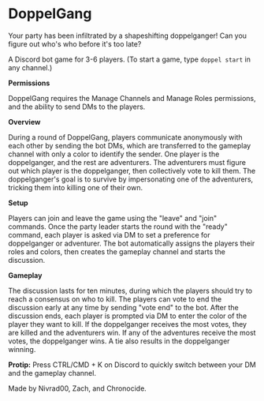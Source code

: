 # DoppelGang

Your party has been infiltrated by a shapeshifting doppelganger! Can you figure out who's who before it's too late?

A Discord bot game for 3-6 players. (To start a game, type `doppel start` in any channel.)

**Permissions**

DoppelGang requires the Manage Channels and Manage Roles permissions, and the ability to send DMs to the players.

**Overview**

During a round of DoppelGang, players communicate anonymously with each other by sending the bot DMs, which are transferred to the gameplay channel with only a color to identify the sender. One player is the doppelganger, and the rest are adventurers. The adventurers must figure out which player is the doppelganger, then collectively vote to kill them. The doppelganger's goal is to survive by impersonating one of the adventurers, tricking them into killing one of their own.

**Setup**

Players can join and leave the game using the "leave" and "join" commands. Once the party leader starts the round with the "ready" command, each player is asked via DM to set a preference for doppelganger or adventurer. The bot automatically assigns the players their roles and colors, then creates the gameplay channel and starts the discussion.

**Gameplay**

The discussion lasts for ten minutes, during which the players should try to reach a consensus on who to kill. The players can vote to end the discussion early at any time by sending "vote end" to the bot. After the discussion ends, each player is prompted via DM to enter the color of the player they want to kill. If the doppelganger receives the most votes, they are killed and the adventurers win. If any of the adventures receive the most votes, the doppelganger wins. A tie also results in the doppelganger winning.

**Protip:** Press CTRL/CMD + K on Discord to quickly switch between your DM and the gameplay channel.

Made by Nivrad00, Zach, and Chronocide.
